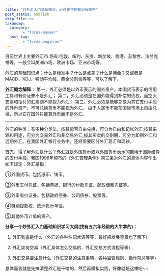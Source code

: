 ```yaml
---
title: "炒外汇入门基础知识，必须要学的知识有哪些"
post_status: publish
skip_file: no
taxonomy:
  category:
        - "forex-answer"
  post_tag:
        - "forex-beginner"
---
```


目前世界上主要外汇市 场有:伦敦、纽约、东京、新加坡、香港、苏黎世、法兰克福等，一般会叫美洲市场、欧洲市场、亚洲市场等。

外汇的基础知识点：什么是标准手？什么是点差？什么是佣金？又或者是MACD、KDJ、移动平均线、黄金分割线等等，可以了解下。

**外汇概念解释：** 第一，外汇必须是以外币表示的国外资产，本国货币表示的信用工具和有价证券不是外汇； 第二，外汇必须是在国外能得到补偿的债权，而空头支票和拒付的汇票则不能视为外汇； 第三，外汇必须是能够兑换为其它支付手段的外币资产，不可兑换货币不能视为外汇。 由于人民币不能在国际市场上自由兑换，所以它在国外只能算外币而不是外汇。

* * *

外汇的种类：有多种分类法，按其能否自由兑换，可分为自由和记帐外汇;按其来源和用途，可分为交易外汇和非交易外汇;按其买卖的交割期，可分为即期外汇和远期外汇。在我国外汇银行业务中，还经常要区分外汇现汇和现钞。

首先，得了解外汇是什么？外汇就是外国货币或以外国货币表示的能用于国际结算的支付手段。我国1996年颁布的《外汇管理条例》第三条对外汇的具体内容作出如下规定：外汇是指：

①外国货币。包括纸币、铸币。

②外币支付凭证。包括票据、银行的付款凭证、邮政储蓄凭证等。

③外币有价证券。包括政府债券、公司债券、股票等。

④特别提款权、欧洲货币单位。

⑤其他外币计值的资产。

**分享一个炒外汇入门基础知识学习大纲(找有五六年经验的大牛拿的)：**

1. 外汇到底是什么（外汇的各种名词术语等等，最好把发展背景也了解下）
    
2. 外汇如何交易（外汇具体怎么交易的、外汇交易方式流程等等）
    
3. 外汇交易要注意什么（外汇交易的注意事项、各种监管规则、操作禁忌等等）
    

总体而言就是先搞清楚外汇是干啥的，然后再模拟实践，好像就是这样吧~~
